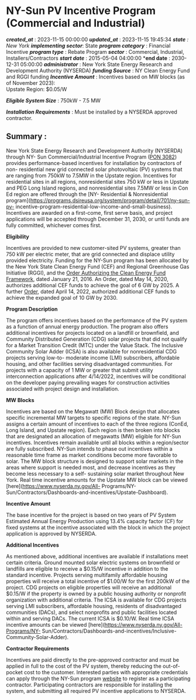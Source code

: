 # NY-Sun PV Incentive Program (Commercial and Industrial) 
 ***created_at*** : 2023-11-15 00:00:00 
 ***updated_at*** : 2023-11-15 19:45:34 
 ***state** : New York 
 **implementing sector***: State 
 ***program category*** : Financial Incentive 
 ***program type*** : Rebate Program 
 ***sector*** : Commercial, Industrial, Installers/Contractors 
 ***start date*** : 2015-05-04 04:00:00 
 ***end date** : 2030-12-31 05:00:00 
 ***administrator*** : New York State Energy Research and Development Authority (NYSERDA) 
 ***funding Source*** : NY Clean Energy Fund and RGGI funding 
 ***Incentive Amount*** : Incentives based on MW blocks (as of November 2023):  
Upstate Region: $0.05/W

 
 ***Eligible System Size*** : 750kW - 7.5 MW

 
 ***Installation Requirements*** : Must be installed by a NYSERDA approved contractor.

 
 ## Summary : 
 New York State Energy Research and Development Authority (NYSERDA) through NY-
Sun Commercial/Industrial Incentive Program ([PON
3082](https://portal.nyserda.ny.gov/CORE_Solicitation_Detail_Page?SolicitationId=a0rt0000000QnDbAAK))
provides performance-based incentives for installation by contractors of non-
residential new grid connected solar photovoltaic (PV) systems that are
ranging from 750kW to 7.5MW in the Upstate region. Incentives for residential
sites in all regions, nonresidential sites 750 kW or less in Upstate and PEG
Long Island regions, and nonresidential sites 7.5MW or less in Con Ed region
are offered through the [NY- Residential & Nonresidential
program](https://programs.dsireusa.org/system/program/detail/701/ny-sun-pv-
incentive-program-residential-low-income-and-small-business). Incentives are
awarded on a first-come, first serve basis, and project applications will be
accepted through December 31, 2030, or until funds are fully committed,
whichever comes first.

**Eligibility**

Incentives are provided to new customer-sited PV systems, greater than 750 kW
per electric meter, that are grid connected and displace utility provided
electricity. Funding for the NY-Sun program has been allocated by the New York
State Clean Energy Fund (CEF) and Regional Greenhouse Gas Initiative (RGGI),
and the [Order Authorizing the Clean Energy Fund
Framework](https://documents.dps.ny.gov/public/MatterManagement/MatterFilingItem.aspx?FilingSeq=153128&MatterSeq=44959),
dated January 21, 2016. An Order, dated May 14, 2020, authorizes additional
CEF funds to achieve the goal of 6 GW by 2025. A further
[Order](https://documents.dps.ny.gov/public/MatterManagement/MatterFilingItem.aspx?FilingSeq=285437&MatterSeq=44959),
dated April 14, 2022, authorized additional CEF funds to achieve the expanded
goal of 10 GW by 2030.

**Program Description**

The program offers incentives based on the performance of the PV system as a
function of annual energy production. The program also offers additional
incentives for projects located on a landfill or brownfield, and Community
Distributed Generation (CDG) solar projects that did not qualify for a Market
Transition Credit (MTC) under the Value Stack. The Inclusive Community Solar
Adder (ICSA) is also available for nonresidential CDG projects serving low-to-
moderate income (LMI) subscribers, affordable housing, and other facilities
serving disadvantaged communities. For projects with a capacity of 1 MW or
greater that submit utility interconnection applications after 4/14/2022,
incentives will be conditional on the developer paying prevailing wages for
construction activities associated with project design and installation.

**MW Blocks**

Incentives are based on the Megawatt (MW) Block design that allocates specific
incremental MW targets to specific regions of the state. NY-Sun assigns a
certain amount of incentives to each of the three regions (ConEd, Long Island,
and Upstate region). Each region is then broken into blocks that are
designated an allocation of megawatts (MW) eligible for NY-Sun incentives.
Incentives remain available until all blocks within a region/sector are fully
subscribed. NY-Sun intends to phase out incentives within a reasonable time
frame as market conditions become more favorable to solar. The MW block
structure is designed to support solar markets in the areas where support is
needed most, and decrease incentives as they become less necessary to a self-
sustaining solar market throughout New York. Real time incentive amounts for
the Upstate MW block can be viewed [here](https://www.nyserda.ny.gov/All-
Programs/NY-Sun/Contractors/Dashboards-and-incentives/Upstate-Dashboard).

**Incentive Amount**

The base incentive for the project is based on two years of PV System
Estimated Annual Energy Production using 13.4% capacity factor (CF) for fixed
systems at the incentive associated with the block in which the project
application is approved by NYSERDA.

**Additional Incentives**

As mentioned above, additional incentives are available if installations meet
certain criteria. Ground mounted solar electric systems on brownfield or
landfills are eligible to receive a $0.15/W incentive in addition to the
standard incentive. Projects serving multifamily affordable housing properties
will receive a total incentive of $1.00/W for the first 200kW of the project.
CDG projects on eligible properties will receive an additional $0.15/W if the
property is owned by a public housing authority or nonprofit organization with
additional criteria. The ICSA is available for CDG projects serving LMI
subscribers, affordable housing, residents of disadvantaged communities
(DACs), and select nonprofits and public facilities located within and serving
DACs. The current ICSA is $0.10/W. Real time ICSA incentive amounts can be
viewed [here](https://www.nyserda.ny.gov/All-Programs/NY-
Sun/Contractors/Dashboards-and-incentives/Inclusive-Community-Solar-Adder).

**Contractor Requirements**

Incentives are paid directly to the pre-approved contractor and must be
applied in full to the cost of the PV system, thereby reducing the out-of-
pocket cost to the customer. Interested parties with appropriate credentials
can apply through the NY-Sun program
[website](http://www.nyserda.ny.gov/become-a-solar-contractor) to register as
a participating contractor. Participating contractors are responsible for
installing the system, and submitting all required PV incentive applications
to NYSERDA.

 
 